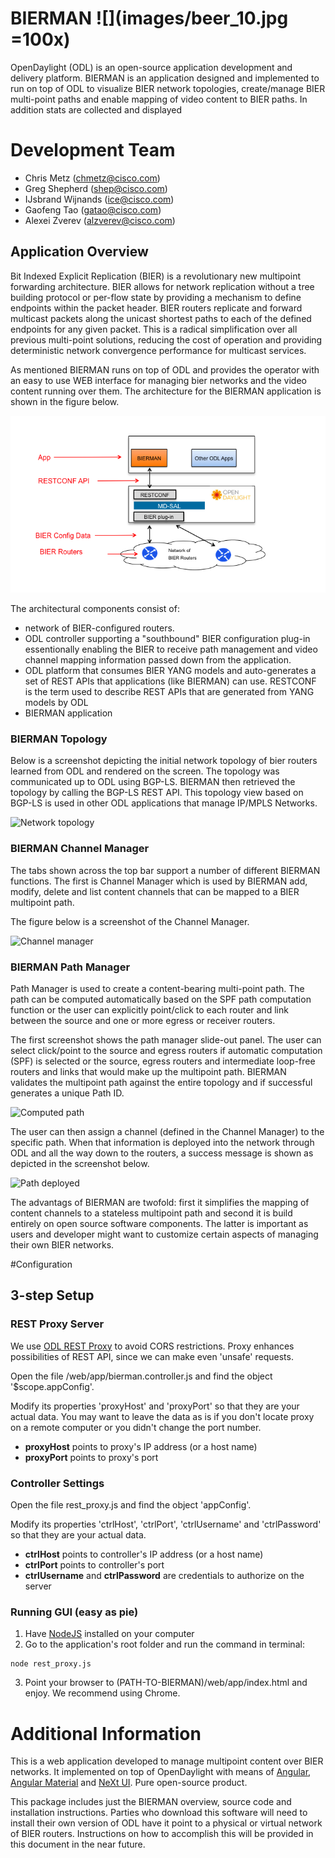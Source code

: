 # BIERMAN ![](images/beer_10.jpg =100x)
OpenDaylight (ODL) is an open-source application development and delivery platform. BIERMAN is an application designed and implemented to run on top of ODL to visualize BIER network topologies, create/manage BIER multi-point paths and enable mapping of video content to BIER paths. In addition stats are collected and displayed

# Development Team
* Chris Metz (chmetz@cisco.com)
* Greg Shepherd (shep@cisco.com)
* IJsbrand Wijnands (ice@cisco.com)
* Gaofeng Tao (gatao@cisco.com)
* Alexei Zverev (alzverev@cisco.com)


## Application Overview

Bit Indexed Explicit Replication (BIER) is a revolutionary new multipoint forwarding architecture. BIER allows for network replication without a tree building protocol or per-flow state by providing a mechanism to define endpoints within the packet header. BIER routers replicate and forward multicast packets along the unicast shortest paths to each of the defined endpoints for any given packet. This is a radical simplification over all previous multi-point solutions, reducing the cost of operation and providing deterministic network convergence performance for multicast services.

As mentioned BIERMAN runs on top of ODL and provides the operator with an easy to use WEB interface for managing bier networks and the video content running over them. The architecture for the BIERMAN application is shown in the figure below.

![](images/bier-devnet-labs.png)

The architectural components consist of:

- network of BIER-configured routers. 
- ODL controller supporting a "southbound" BIER configuration plug-in essentionally enabling the BIER to receive path management and video channel mapping information passed down from the application.
- ODL platform that consumes BIER YANG models and auto-generates a set of REST APIs that applications (like BIERMAN) can use. RESTCONF is the term used to describe REST APIs that are generated from YANG models by ODL
- BIERMAN application

### BIERMAN Topology
Below is a screenshot depicting the initial network topology of bier routers learned from ODL and rendered on the screen. The topology was communicated up to ODL using BGP-LS. BIERMAN then retrieved the topology by calling the BGP-LS REST API. This topology view based on BGP-LS is used in other ODL applications that manage IP/MPLS Networks.

<div>
<img src="https://raw.githubusercontent.com/zverevalexei/bierman-gui/master/images/01-app-overview.png" alt="Network topology" style="display:block;">
</div>




### BIERMAN Channel Manager
The tabs shown across the top bar support a number of different BIERMAN functions. The first is Channel Manager which is used by BIERMAN add, modify, delete and list content channels that can be mapped to a BIER multipoint path.

The figure below is a screenshot of the Channel Manager.

<div>
<img src="https://raw.githubusercontent.com/zverevalexei/bierman-gui/master/images/02-channel-manager.png" alt="Channel manager" style="display:block;">
</div>



### BIERMAN Path Manager

Path Manager is used to create a content-bearing multi-point path. The path can be computed automatically based on the SPF path computation function or the user can explicitly point/click to each router and link between the source and one or more egress or receiver routers.

The first screenshot shows the path manager slide-out panel. The user can select click/point to the source and egress routers if automatic computation (SPF) is selected or the source, egress routers and intermediate loop-free routers and links that would make up the multipoint path. BIERMAN validates the multipoint path against the entire topology and if successful generates a unique Path ID.

<img src="https://raw.githubusercontent.com/zverevalexei/bierman-gui/master/images/06-path-computed.png" alt="Computed path" style="display:block;">
</div>

The user can then assign a channel (defined in the Channel Manager) to the specific path. When that information is deployed into the network through ODL and all the way down to the routers, a success message is shown as depicted in the screenshot below.

<div>
<img src="https://github.com/zverevalexei/bierman-gui/blob/master/images/07-path-deployed.png?raw=true" alt="Path deployed" style="display:block;">
</div>

The advantags of BIERMAN are twofold: first it simplifies the mapping of content channels to a stateless multipoint path and second it is build entirely on open source software components. The latter is important as users and developer might want to customize certain aspects of managing their own BIER networks.

#Configuration

## 3-step Setup

### REST Proxy Server
We use [ODL REST Proxy](https://github.com/zverevalexei/odl-rest-proxy) to avoid CORS restrictions. Proxy enhances possibilities of REST API, since we can make even 'unsafe' requests.

Open the file /web/app/bierman.controller.js and find the object '$scope.appConfig'.

Modify its properties 'proxyHost' and 'proxyPort' so that they are your actual data. You may want to leave the data as is if you don't locate proxy on a remote computer or you didn't change the port number.
- **proxyHost** points to proxy's IP address (or a host name)
- **proxyPort** points to proxy's port


### Controller Settings
Open the file rest_proxy.js and find the object 'appConfig'.

Modify its properties 'ctrlHost', 'ctrlPort', 'ctrlUsername' and 'ctrlPassword' so that they are your actual data.
- **ctrlHost** points to controller's IP address (or a host name)
- **ctrlPort** points to controller's port
- **ctrlUsername** and **ctrlPassword** are credentials to authorize on the server

### Running GUI (easy as pie)
1. Have [NodeJS](https://nodejs.org) installed on your computer
2.  Go to the application's root folder and run the command in terminal:

  ```
  node rest_proxy.js
  ```
3. Point your browser to (PATH-TO-BIERMAN)/web/app/index.html and enjoy. We recommend using Chrome. 

# Additional Information
This is a web application developed to manage multipoint content over BIER networks. It implemented on top of OpenDaylight with means of [Angular](http://github.com/angular/angular.js), [Angular Material](https://github.com/angular/material) and [NeXt UI](http://github.com/CiscoDevNet/next-ui). Pure open-source product.

This package includes just the BIERMAN overview, source code and installation instructions. Parties who download this software will need to install their own version of ODL have it point to a physical or virtual network of BIER routers. Instructions on how to accomplish this will be provided in this document in the near future.
